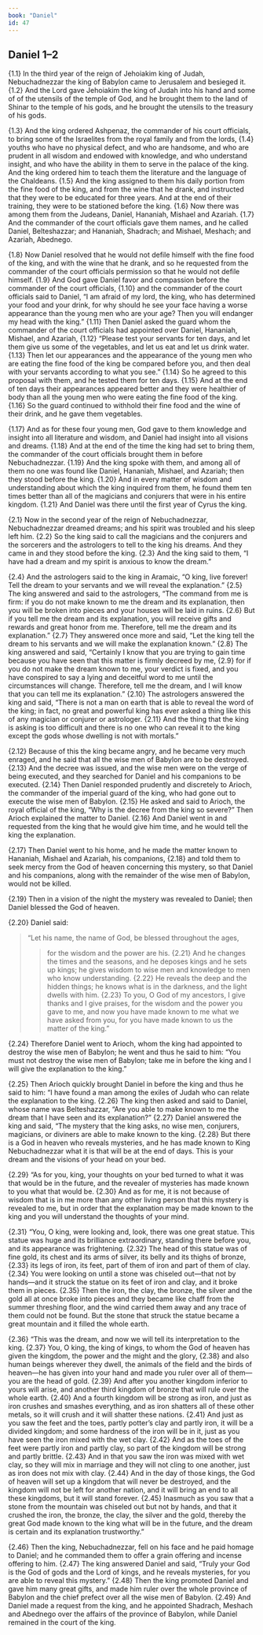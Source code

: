 ```yaml
---
book: "Daniel"
id: 47
---
```


## Daniel 1–2

{1.1} In the third year of the reign of Jehoiakim king of Judah, Nebuchadnezzar the king of Babylon came to Jerusalem and besieged it. {1.2} And the Lord gave Jehoiakim the king of Judah into his hand and some of of the utensils of the temple of God, and he brought them to the land of Shinar to the temple of his gods, and he brought the utensils to the treasury of his gods.

{1.3} And the king ordered Ashpenaz, the commander of his court officials, to bring some of the Israelites from the royal family and from the lords, {1.4} youths who have no physical defect, and who are handsome, and who are prudent in all wisdom and endowed with knowledge, and who understand insight, and who have the ability in them to serve in the palace of the king. And the king ordered him to teach them the literature and the language of the Chaldeans. {1.5} And the king assigned to them his daily portion from the fine food of the king, and from the wine that he drank, and instructed that they were to be educated for three years. And at the end of their training, they were to be stationed before the king. {1.6} Now there was among them from the Judeans, Daniel, Hananiah, Mishael and Azariah. {1.7} And the commander of the court officials gave them names, and he called Daniel, Belteshazzar; and Hananiah, Shadrach; and Mishael, Meshach; and Azariah, Abednego.

{1.8} Now Daniel resolved that he would not defile himself with the fine food of the king, and with the wine that he drank, and so he requested from the commander of the court officials permission so that he would not defile himself. {1.9} And God gave Daniel favor and compassion before the commander of the court officials, {1.10} and the commander of the court officials said to Daniel, “I am afraid of my lord, the king, who has determined your food and your drink, for why should he see your face having a worse appearance than the young men who are your age? Then you will endanger my head with the king.” {1.11} Then Daniel asked the guard whom the commander of the court officials had appointed over Daniel, Hananiah, Mishael, and Azariah, {1.12} “Please test your servants for ten days, and let them give us some of the vegetables, and let us eat and let us drink water. {1.13} Then let our appearances and the appearance of the young men who are eating the fine food of the king be compared before you, and then deal with your servants according to what you see.” {1.14} So he agreed to this proposal with them, and he tested them for ten days. {1.15} And at the end of ten days their appearances appeared better and they were healthier of body than all the young men who were eating the fine food of the king. {1.16} So the guard continued to withhold their fine food and the wine of their drink, and he gave them vegetables.

{1.17} And as for these four young men, God gave to them knowledge and insight into all literature and wisdom, and Daniel had insight into all visions and dreams. {1.18} And at the end of the time the king had set to bring them, the commander of the court officials brought them in before Nebuchadnezzar. {1.19} And the king spoke with them, and among all of them no one was found like Daniel, Hananiah, Mishael, and Azariah; then they stood before the king. {1.20} And in every matter of wisdom and understanding about which the king inquired from them, he found them ten times better than all of the magicians and conjurers that were in his entire kingdom. {1.21} And Daniel was there until the first year of Cyrus the king.

{2.1} Now in the second year of the reign of Nebuchadnezzar, Nebuchadnezzar dreamed dreams; and his spirit was troubled and his sleep left him. {2.2} So the king said to call the magicians and the conjurers and the sorcerers and the astrologers to tell to the king his dreams. And they came in and they stood before the king. {2.3} And the king said to them, “I have had a dream and my spirit is anxious to know the dream.”

{2.4} And the astrologers said to the king in Aramaic, “O king, live forever! Tell the dream to your servants and we will reveal the explanation.” {2.5} The king answered and said to the astrologers, “The command from me is firm: if you do not make known to me the dream and its explanation, then you will be broken into pieces and your houses will be laid in ruins. {2.6} But if you tell me the dream and its explanation, you will receive gifts and rewards and great honor from me. Therefore, tell me the dream and its explanation.” {2.7} They answered once more and said, “Let the king tell the dream to his servants and we will make the explanation known.” {2.8} The king answered and said, “Certainly I know that you are trying to gain time because you have seen that this matter is firmly decreed by me, {2.9} for if you do not make the dream known to me, your verdict is fixed, and you have conspired to say a lying and deceitful word to me until the circumstances will change. Therefore, tell me the dream, and I will know that you can tell me its explanation.” {2.10} The astrologers answered the king and said, “There is not a man on earth that is able to reveal the word of the king; in fact, no great and powerful king has ever asked a thing like this of any magician or conjurer or astrologer. {2.11} And the thing that the king is asking is too difficult and there is no one who can reveal it to the king except the gods whose dwelling is not with mortals.”

{2.12} Because of this the king became angry, and he became very much enraged, and he said that all the wise men of Babylon are to be destroyed. {2.13} And the decree was issued, and the wise men were on the verge of being executed, and they searched for Daniel and his companions to be executed. {2.14} Then Daniel responded prudently and discretely to Arioch, the commander of the imperial guard of the king, who had gone out to execute the wise men of Babylon. {2.15} He asked and said to Arioch, the royal official of the king, “Why is the decree from the king so severe?” Then Arioch explained the matter to Daniel. {2.16} And Daniel went in and requested from the king that he would give him time, and he would tell the king the explanation.

{2.17} Then Daniel went to his home, and he made the matter known to Hananiah, Mishael and Azariah, his companions, {2.18} and told them to seek mercy from the God of heaven concerning this mystery, so that Daniel and his companions, along with the remainder of the wise men of Babylon, would not be killed.

{2.19} Then in a vision of the night the mystery was revealed to Daniel; then Daniel blessed the God of heaven.

{2.20} Daniel said:

> “Let his name, the name of God, be blessed throughout the ages,
>> for the wisdom and the power are his.
> {2.21} And he changes the times and the seasons,
>> and he deposes kings and he sets up kings;
> he gives wisdom to wise men
>> and knowledge to men who know understanding.
>> {2.22} He reveals the deep and the hidden things;
> he knows what is in the darkness,
>> and the light dwells with him.
> {2.23} To you, O God of my ancestors,
>> I give thanks and I give praises,
> for the wisdom and the power you gave to me,
>> and now you have made known to me
> what we have asked from you,
>> for you have made known to us the matter of the king.”

{2.24} Therefore Daniel went to Arioch, whom the king had appointed to destroy the wise men of Babylon; he went and thus he said to him: “You must not destroy the wise men of Babylon; take me in before the king and I will give the explanation to the king.”

{2.25} Then Arioch quickly brought Daniel in before the king and thus he said to him: “I have found a man among the exiles of Judah who can relate the explanation to the king. {2.26} The king then asked and said to Daniel, whose name was Belteshazzar, “Are you able to make known to me the dream that I have seen and its explanation?” {2.27} Daniel answered the king and said, “The mystery that the king asks, no wise men, conjurers, magicians, or diviners are able to make known to the king. {2.28} But there is a God in heaven who reveals mysteries, and he has made known to King Nebuchadnezzar what it is that will be at the end of days. This is your dream and the visions of your head on your bed.

{2.29} “As for you, king, your thoughts on your bed turned to what it was that would be in the future, and the revealer of mysteries has made known to you what that would be. {2.30} And as for me, it is not because of wisdom that is in me more than any other living person that this mystery is revealed to me, but in order that the explanation may be made known to the king and you will understand the thoughts of your mind.

{2.31} “You, O king, were looking and, look, there was one great statue. This statue was huge and its brilliance extraordinary, standing there before you, and its appearance was frightening. {2.32} The head of this statue was of fine gold, its chest and its arms of silver, its belly and its thighs of bronze, {2.33} its legs of iron, its feet, part of them of iron and part of them of clay. {2.34} You were looking on until a stone was chiseled out—that not by hands—and it struck the statue on its feet of iron and clay, and it broke them in pieces. {2.35} Then the iron, the clay, the bronze, the silver and the gold all at once broke into pieces and they became like chaff from the summer threshing floor, and the wind carried them away and any trace of them could not be found. But the stone that struck the statue became a great mountain and it filled the whole earth.

{2.36} “This was the dream, and now we will tell its interpretation to the king. {2.37} You, O king, the king of kings, to whom the God of heaven has given the kingdom, the power and the might and the glory, {2.38} and also human beings wherever they dwell, the animals of the field and the birds of heaven—he has given into your hand and made you ruler over all of them—you are the head of gold. {2.39} And after you another kingdom inferior to yours will arise, and another third kingdom of bronze that will rule over the whole earth. {2.40} And a fourth kingdom will be strong as iron, and just as iron crushes and smashes everything, and as iron shatters all of these other metals, so it will crush and it will shatter these nations. {2.41} And just as you saw the feet and the toes, partly potter’s clay and partly iron, it will be a divided kingdom; and some hardness of the iron will be in it, just as you have seen the iron mixed with the wet clay. {2.42} And as the toes of the feet were partly iron and partly clay, so part of the kingdom will be strong and partly brittle. {2.43} And in that you saw the iron was mixed with wet clay, so they will mix in marriage and they will not cling to one another, just as iron does not mix with clay. {2.44} And in the day of those kings, the God of heaven will set up a kingdom that will never be destroyed, and the kingdom will not be left for another nation, and it will bring an end to all these kingdoms, but it will stand forever. {2.45} Inasmuch as you saw that a stone from the mountain was chiseled out but not by hands, and that it crushed the iron, the bronze, the clay, the silver and the gold, thereby the great God made known to the king what will be in the future, and the dream is certain and its explanation trustworthy.”

{2.46} Then the king, Nebuchadnezzar, fell on his face and he paid homage to Daniel; and he commanded them to offer a grain offering and incense offering to him. {2.47} The king answered Daniel and said, “Truly your God is the God of gods and the Lord of kings, and he reveals mysteries, for you are able to reveal this mystery.” {2.48} Then the king promoted Daniel and gave him many great gifts, and made him ruler over the whole province of Babylon and the chief prefect over all the wise men of Babylon. {2.49} And Daniel made a request from the king, and he appointed Shadrach, Meshach and Abednego over the affairs of the province of Babylon, while Daniel remained in the court of the king.